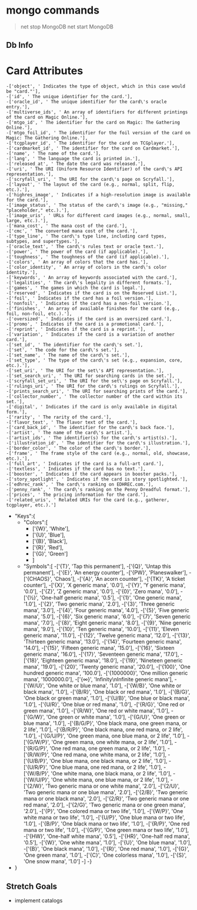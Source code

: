 # mongo commands

> net stop MongoDB
> net start MongoDB

## Db Info

# Card Attributes

    -['object', ' Indicates the type of object, which in this case would be "card."'],
    -['id', ' The unique identifier for the card.'],
    -['oracle_id', ' The unique identifier for the card\'s oracle entry.'],
    -['multiverse_ids', ' An array of identifiers for different printings of the card on Magic Online.'],
    -['mtgo_id', ' The identifier for the card on Magic: The Gathering Online.'],
    -['mtgo_foil_id', ' The identifier for the foil version of the card on Magic: The Gathering Online.'],
    -['tcgplayer_id', ' The identifier for the card on TCGplayer.'],
    -['cardmarket_id', ' The identifier for the card on Cardmarket.'],
    -['name', ' The name of the card.'],
    -['lang', ' The language the card is printed in.'],
    -['released_at', ' The date the card was released.'],
    -['uri', ' The URI (Uniform Resource Identifier) of the card\'s API representation.'],
    -['scryfall_uri', ' The URI for the card\'s page on Scryfall.'],
    -['layout', ' The layout of the card (e.g., normal, split, flip, etc.).'],
    -['highres_image', ' Indicates if a high-resolution image is available for the card.'],
    -['image_status', ' The status of the card\'s image (e.g., "missing," "placeholder," etc.).'],
    -['image_uris', ' URLs for different card images (e.g., normal, small, large, etc.).'],
    -['mana_cost', ' The mana cost of the card.'],
    -['cmc', ' The converted mana cost of the card.'],
    -['type_line', ' The card\'s type line, including card types, subtypes, and supertypes.'],
    -['oracle_text', ' The card\'s rules text or oracle text.'],
    -['power', ' The power of the card (if applicable).'],
    -['toughness', ' The toughness of the card (if applicable).'],
    -['colors', ' An array of colors that the card has.'],
    -['color_identity', ' An array of colors in the card\'s color identity.'],
    -['keywords', ' An array of keywords associated with the card.'],
    -['legalities', ' The card\'s legality in different formats.'],
    -['games', ' The games in which the card is legal.'],
    -['reserved', ' Indicates if the card is on the Reserved List.'],
    -['foil', ' Indicates if the card has a foil version.'],
    -['nonfoil', ' Indicates if the card has a non-foil version.'],
    -['finishes', ' An array of available finishes for the card (e.g., foil, non-foil, etc.).'],
    -['oversized', ' Indicates if the card is an oversized card.'],
    -['promo', ' Indicates if the card is a promotional card.'],
    -['reprint', ' Indicates if the card is a reprint.'],
    -['variation', ' Indicates if the card is a variation of another card.'],
    -['set_id', ' The identifier for the card\'s set.'],
    -['set', ' The code for the card\'s set.'],
    -['set_name', ' The name of the card\'s set.'],
    -['set_type', ' The type of the card\'s set (e.g., expansion, core, etc.).'],
    -['set_uri', ' The URI for the set\'s API representation.'],
    -['set_search_uri', ' The URI for searching cards in the set.'],
    -['scryfall_set_uri', ' The URI for the set\'s page on Scryfall.'],
    -['rulings_uri', ' The URI for the card\'s rulings on Scryfall.'],
    -['prints_search_uri', ' The URI for searching prints of the card.'],
    -['collector_number', ' The collector number of the card within its set.'],
    -['digital', ' Indicates if the card is only available in digital form.'],
    -['rarity', ' The rarity of the card.'],
    -['flavor_text', ' The flavor text of the card.'],
    -['card_back_id', ' The identifier for the card\'s back face.'],
    -['artist', ' The name of the card\'s artist.'],
    -['artist_ids', ' The identifier(s) for the card\'s artist(s).'],
    -['illustration_id', ' The identifier for the card\'s illustration.'],
    -['border_color', ' The color of the card\'s border.'],
    -['frame', ' The frame style of the card (e.g., normal, old, showcase, etc.).'],
    -['full_art', ' Indicates if the card is a full-art card.'],
    -['textless', ' Indicates if the card has no text.'],
    -['booster', ' Indicates if the card appears in booster packs.'],
    -['story_spotlight', ' Indicates if the card is story spotlighted.'],
    -['edhrec_rank', ' The card\'s ranking on EDHREC.com.'],
    -['penny_rank', ' The card\'s ranking on the Penny Dreadful format.'],
    -['prices', ' The pricing information for the card.'],
    -['related_uris', ' Related URIs for the card (e.g., gatherer, tcgplayer, etc.).']

- "Keys":{
  - "Colors":[
    - ['{W}', 'White'],
    - ['{U}', 'Blue'],
    - ['{B}', 'Black'],
    - ['{R}', 'Red'],
    - ['{G}', 'Green']
    - ]
  - "Symbols":[ -['{T}', 'Tap this permanent'], -['{Q}', 'Untap this permanent'], -['{E}', 'An energy counter'], -['{PW}', 'Planeswalker'], -['{CHAOS}', 'Chaos'], -['{A}', 'An acorn counter'], -['{TK}', 'A ticket counter'], -['{X}', 'X generic mana', '0.0'], -['{Y}', 'Y generic mana', '0.0'], -['{Z}', 'Z generic mana', '0.0'], -['{0}', 'Zero mana', '0.0'], -['{½}', 'One-half generic mana', '0.5'], -['{1}', 'One generic mana', '1.0'], -['{2}', 'Two generic mana', '2.0'], -['{3}', 'Three generic mana', '3.0'], -['{4}', 'Four generic mana', '4.0'], -['{5}', 'Five generic mana', '5.0'], -['{6}', 'Six generic mana', '6.0'], -['{7}', 'Seven generic mana', '7.0'], -['{8}', 'Eight generic mana', '8.0'], -['{9}', 'Nine generic mana', '9.0'], -['{10}', 'Ten generic mana', '10.0'], -['{11}', 'Eleven generic mana', '11.0'], -['{12}', 'Twelve generic mana', '12.0'], -['{13}', 'Thirteen generic mana', '13.0'], -['{14}', 'Fourteen generic mana', '14.0'], -['{15}', 'Fifteen generic mana', '15.0'], -['{16}', 'Sixteen generic mana', '16.0'], -['{17}', 'Seventeen generic mana', '17.0'], -['{18}', 'Eighteen generic mana', '18.0'], -['{19}', 'Nineteen generic mana', '19.0'], -['{20}', 'Twenty generic mana', '20.0'], -['{100}', 'One hundred generic mana', '100.0'], -['{1000000}', 'One million generic mana', '1000000.0'], -['{∞}', 'Infinity\nInfinite generic mana'], -['{W/U}', 'One white or blue mana', '1.0'], -['{W/B}', 'One white or black mana', '1.0'], -['{B/R}', 'One black or red mana', '1.0'], -['{B/G}', 'One black or green mana', '1.0'], -['{U/B}', 'One blue or black mana', '1.0'], -['{U/R}', 'One blue or red mana', '1.0'], -['{R/G}', 'One red or green mana', '1.0'], -['{R/W}', 'One red or white mana', '1.0'], -['{G/W}', 'One green or white mana', '1.0'], -['{G/U}', 'One green or blue mana', '1.0'], -['{B/G/P}', 'One black mana, one green mana, or 2 life', '1.0'], -['{B/R/P}', 'One black mana, one red mana, or 2 life', '1.0'], -['{G/U/P}', 'One green mana, one blue mana, or 2 life', '1.0'], -['{G/W/P}', 'One green mana, one white mana, or 2 life', '1.0'], -['{R/G/P}', 'One red mana, one green mana, or 2 life', '1.0'], -['{R/W/P}', 'One red mana, one white mana, or 2 life', '1.0'], -['{U/B/P}', 'One blue mana, one black mana, or 2 life', '1.0'], -['{U/R/P}', 'One blue mana, one red mana, or 2 life', '1.0'], -['{W/B/P}', 'One white mana, one black mana, or 2 life', '1.0'], -['{W/U/P}', 'One white mana, one blue mana, or 2 life', '1.0'], -['{2/W}', 'Two generic mana or one white mana', '2.0'], -['{2/U}', 'Two generic mana or one blue mana', '2.0'], -['{2/B}', 'Two generic mana or one black mana', '2.0'], -['{2/R}', 'Two generic mana or one red mana', '2.0'], -['{2/G}', 'Two generic mana or one green mana', '2.0'], -['{P}', 'One colored mana or two life', '1.0'], -['{W/P}', 'One white mana or two life', '1.0'], -['{U/P}', 'One blue mana or two life', '1.0'], -['{B/P}', 'One black mana or two life', '1.0'], -['{R/P}', 'One red mana or two life', '1.0'], -['{G/P}', 'One green mana or two life', '1.0'], -['{HW}', 'One-half white mana', '0.5'], -['{HR}', 'One-half red mana', '0.5'], -['{W}', 'One white mana', '1.0'], -['{U}', 'One blue mana', '1.0'], -['{B}', 'One black mana', '1.0'], -['{R}', 'One red mana', '1.0'], -['{G}', 'One green mana', '1.0'], -['{C}', 'One colorless mana', '1.0'], -['{S}', 'One snow mana', '1.0']
    -]
    -}
- }

## Stretch Goals

- implement catalogs
